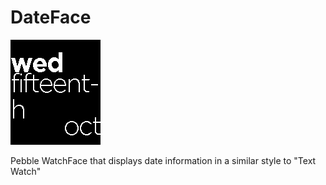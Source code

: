 DateFace
========

![Screenshot](screenshot.png)

Pebble WatchFace that displays date information in a similar style to "Text Watch"

